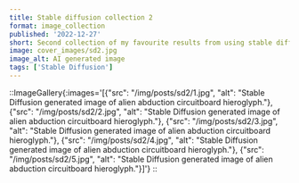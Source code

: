 ```yaml
---
title: Stable diffusion collection 2
format: image_collection
published: '2022-12-27'
short: Second collection of my favourite results from using stable diffusion.
image: cover_images/sd2.jpg
image_alt: AI generated image
tags: ['Stable Diffusion']
---
```


::ImageGallery{:images='[{"src": "/img/posts/sd2/1.jpg", "alt": "Stable Diffusion generated image of alien abduction circuitboard hieroglyph."}, {"src": "/img/posts/sd2/2.jpg", "alt": "Stable Diffusion generated image of alien abduction circuitboard hieroglyph."}, {"src": "/img/posts/sd2/3.jpg", "alt": "Stable Diffusion generated image of alien abduction circuitboard hieroglyph."}, {"src": "/img/posts/sd2/4.jpg", "alt": "Stable Diffusion generated image of alien abduction circuitboard hieroglyph."}, {"src": "/img/posts/sd2/5.jpg", "alt": "Stable Diffusion generated image of alien abduction circuitboard hieroglyph."}]'}
::
